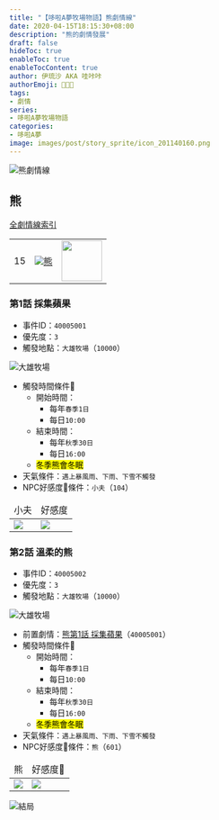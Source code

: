 ```yaml
---
title: "【哆啦A夢牧場物語】熊劇情線"
date: 2020-04-15T18:15:30+08:00
description: "熊的劇情發展"
draft: false
hideToc: true
enableToc: true
enableTocContent: true
author: 伊琉沙 AKA 哇咔咔
authorEmoji: 👩🏿‍🚀
tags: 
- 劇情
series:
- 哆啦A夢牧場物語
categories:
- 哆啦A夢
image: images/post/story_sprite/icon_201140160.png
---
```

![熊劇情線](/images/post/story_texture2d/EventImage_3004.png)
## 熊
[全劇情線索引](../doraemon-story-index/#劇情線)
<table>
    <tr>
        <td>15</td>
        <td align="center"><a href="../doraemon-story-15"><img src= "/images/post/story_sprite/icon_201140160.png">熊</a></td>
        <td align="center"><img width="72px" src= "/images/post/story_sprite/icon_201046010.png"></td>
    </tr>
</table>

### 第1話 採集蘋果
+ 事件ID：`40005001`
+ 優先度：`3`
+ 觸發地點：`大雄牧場`（`10000`）

![大雄牧場](/images/post/map/10000.png)
+ 觸發時間條件📆
    + 開始時間：
        + 每年`春季1日`
        + 每日`10:00`
    + 結束時間：
        + 每年`秋季30日`
        + 每日`16:00`
    + <mark>冬季熊會冬眠</mark>
+ 天氣條件：`遇上暴風雨、下雨、下雪不觸發`
+ NPC好感度💝條件：`小夫`（`104`）
<table>
    <thead>
        <tr>
            <td align="center">小夫</td>
            <td align="center">好感度</td>
        </tr>
    </thead>
    <tr>
        <td><img src= "/images/post/story_sprite/icon_201041040.png"></td>
        <td><img src= "/images/post/story_sprite/icon_201060030.png"></td>
    </tr>
</table>

### 第2話 溫柔的熊
+ 事件ID：`40005002`
+ 優先度：`3`
+ 觸發地點：`大雄牧場`（`10000`）

![大雄牧場](/images/post/map/10000.png)
+ 前置劇情：[熊第1話 採集蘋果](#第1話-採集蘋果)（`40005001`）
+ 觸發時間條件📆
    + 開始時間：
        + 每年`春季1日`
        + 每日`10:00`
    + 結束時間：
        + 每年`秋季30日`
        + 每日`16:00`
    + <mark>冬季熊會冬眠</mark>
+ 天氣條件：`遇上暴風雨、下雨、下雪不觸發`
+ NPC好感度💝條件：`熊`（`601`）
<table>
    <thead>
        <tr>
            <td align="center">熊</td>
            <td align="center">好感度💝</td>
        </tr>
    </thead>
    <tr>
        <td><img src= "/images/post/story_sprite/icon_201046010.png"></td>
        <td><img src= "/images/post/story_sprite/icon_201060060.png"></td>
    </tr>
</table>

![結局](/images/post/story_texture2d/EventImage_3004.png)